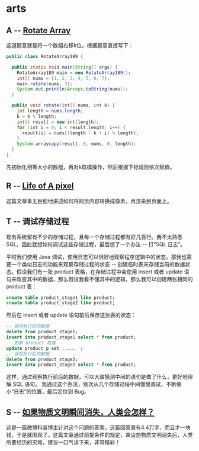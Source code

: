 # arts 

## A --  [Rotate Array](https://leetcode.com/problems/rotate-array/description/)

这道题意就是将一个数组右移k位，根据题意直接写下：

```java
public class RotateArray189 {

  public static void main(String[] args) {
    RotateArray189 main = new RotateArray189();
    int[] nums = {1, 2, 3, 4, 5, 6, 7};
    main.rotate(nums, 3);
    System.out.println(Arrays.toString(nums));
  }

  public void rotate(int[] nums, int k) {
    int length = nums.length;
    k = k % length;
    int[] result = new int[length];
    for (int i = 0; i < result.length; i++) {
      result[i] = nums[(length - k + i) % length];
    }
    System.arraycopy(result, 0, nums, 0, length);
  }
}
```

先初始化相等大小的数组，再对k取模操作，然后根据下标规则依次赋值。

## R -- [Life of A pixel](bit.ly/lifeofapixel)

这篇文章事无巨细地讲述如何将网页内容转换成像素，再渲染到页面上。


## T -- 调试存储过程

现有系统留有不少的存储过程，且每一个存储过程都有好几百行。我不太熟悉 SQL，因此就想如何调试这些存储过程，最后想了一个办法 -- 打“SQL 日志”。

平时我们使用 Java 调试，使用日志可以很好地观察程序逻辑中的状态。那我也需要一个类似日志的功能来观察存储过程的状态 -- 创建临时表来存储当前的数据状态。假设我们有一张 product 表格，在存储过程中会使用 insert 或者 update 语句来改变其中的数据，那么假设我看不懂其中的逻辑，那么我可以创建两张相同的 product 表：
```SQL
create table product_stage1 like product;
create table product_stage2 like product;
```
然后在 insert 或者 update 语句前后保存这张表的状态：

```SQL
-- 保存执行前的数据
delete from product_stage1;
insert into product_stage1 select * from product;
-- 更新 product 数据
update product p set .....  ;
-- 保存执行后的数据
delete from product_stage2;
insert into product_stage2 select * from product;
```
这样，通过观察执行前后的数据，可以大致猜测中间的语句是做了什么，更好地理解 SQL 语句。
我通过这个办法，依次从几个存储过程中间慢慢调试，不断缩小“日志”的位置，最后定位到 Bug。

## S -- [如果物质文明瞬间消失，人类会怎样？](https://weibo.com/ttwenda/p/show?id=2310684281650103072638)

这是一篇微博科普博主针对这个问题的答案。这篇回答竟有4.4万字，而且才一块钱，于是就围观了。这篇文章通过前提条件的规定，来设想物质文明消失后，人类所要经历的灾难，建议一口气读下来，非常精彩！